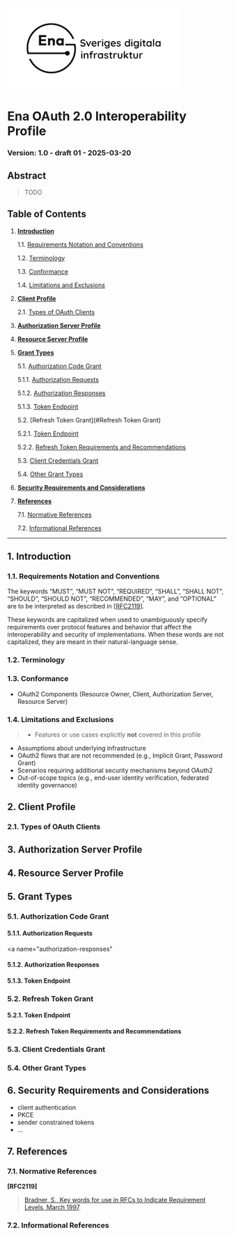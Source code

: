 ![Logo](images/ena-logo.png)

# Ena OAuth 2.0 Interoperability Profile

### Version: 1.0 - draft 01 - 2025-03-20

## Abstract

> TODO

## Table of Contents

1. [**Introduction**](#introduction)

    1.1. [Requirements Notation and Conventions](#requirements-notation-and-conventions)
    
    1.2. [Terminology](#terminology)

    1.3. [Conformance](#conformance)

    1.4. [Limitations and Exclusions](#limitations-and-exclusions)

2. [**Client Profile**](#client_profile)

    2.1. [Types of OAuth Clients](#types-of-oauth-clients)

3. [**Authorization Server Profile**](#authorization-server-profile)

4. [**Resource Server Profile**](#resource-server-profile)

5. [**Grant Types**](#grant-types)

    5.1. [Authorization Code Grant](#authorization-code-grant)

    5.1.1. [Authorization Requests](#authorization-requests)

    5.1.2. [Authorization Responses](#authorization-responses)

    5.1.3. [Token Endpoint](#acg-token-endpoint)

    5.2. [Refresh Token Grant](#Refresh Token Grant)

    5.2.1. [Token Endpoint](#rtg-token-endpoint)

    5.2.2. [Refresh Token Requirements and Recommendations](#refresh-token-requirements-and-recommendations)

    5.3. [Client Credentials Grant](#client-credentials-grant)

    5.4. [Other Grant Types](#other-grant-types)

6. [**Security Requirements and Considerations**](#security-requirements-and-considerations)

7. [**References**](#references)

    7.1. [Normative References](#normative-references)

    7.2. [Informational References](#informational-references)

---

<a name="introduction"></a>
## 1. Introduction

<a name="requirements-notation-and-conventions"></a>
### 1.1. Requirements Notation and Conventions

The keywords “MUST”, “MUST NOT”, “REQUIRED”, “SHALL”, “SHALL NOT”, “SHOULD”, “SHOULD NOT”, “RECOMMENDED”, “MAY”, and “OPTIONAL” are to be interpreted as described in \[[RFC2119](#rfc2119)\].

These keywords are capitalized when used to unambiguously specify requirements over protocol features and behavior that affect the interoperability and security of implementations. When these words are not capitalized, they are meant in their natural-language sense.

<a name="terminology"></a>
### 1.2. Terminology

<a name="conformance"></a>
### 1.3. Conformance

- OAuth2 Components (Resource Owner, Client, Authorization Server, Resource Server)

<a name="limitations-and-exclusions"></a>
### 1.4. Limitations and Exclusions

> - Features or use cases explicitly **not** covered in this profile  
- Assumptions about underlying infrastructure
- OAuth2 flows that are not recommended (e.g., Implicit Grant, Password Grant)  
- Scenarios requiring additional security mechanisms beyond OAuth2  
- Out-of-scope topics (e.g., end-user identity verification, federated identity governance)  

<a name="client_profile"></a>
## 2. Client Profile

<a name="types-of-oauth-clients"></a>
### 2.1. Types of OAuth Clients

<a name="authorization-server-profile"></a>
## 3. Authorization Server Profile

<a name="resource-server-profile"></a>
## 4. Resource Server Profile

<a name="grant-types"></a>
## 5. Grant Types

<a name="authorization-code-grant"></a>
### 5.1. Authorization Code Grant

<a name="authorization-requests"></a>
#### 5.1.1. Authorization Requests

<a name="authorization-responses"</a>
#### 5.1.2. Authorization Responses

<a name="acg-token-endpoint"></a>
#### 5.1.3. Token Endpoint

<a name="Refresh Token Grant"></a>
### 5.2. Refresh Token Grant

<a name="rtg-token-endpoint"></a>
#### 5.2.1. Token Endpoint

<a name="refresh-token-requirements-and-recommendations"></a>
#### 5.2.2. Refresh Token Requirements and Recommendations

<a name="client-credentials-grant"></a>
### 5.3. Client Credentials Grant

<a name="other-grant-types"></a>
### 5.4. Other Grant Types

<a name="security-requirements-and-considerations"></a>
## 6. Security Requirements and Considerations

- client authentication
- PKCE
- sender constrained tokens
- ...

<a name="references"></a>
## 7. References

<a name="normative-references"></a>
### 7.1. Normative References

<a name="rfc2119"></a>
**\[RFC2119\]**
> [Bradner, S., Key words for use in RFCs to Indicate Requirement Levels, March 1997](https://www.ietf.org/rfc/rfc2119.txt).

<a name="informational-references"></a>
### 7.2. Informational References
